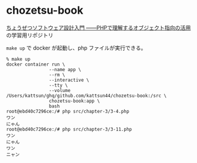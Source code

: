 # chozetsu-book
[ちょうぜつソフトウェア設計入門 ――PHPで理解するオブジェクト指向の活用 ](https://gihyo.jp/book/2022/978-4-297-13234-7) の学習用リポジトリ


`make up` で docker が起動し、php ファイルが実行できる。

```shell
% make up
docker container run \
                --name app \
                --rm \
                --interactive \
                --tty \
                --volume /Users/kattsun/ghq/github.com/kattsun44/chozetsu-book:/src \
                chozetsu-book:app \
                bash
root@ebd40c7296ce:/# php src/chapter-3/3-4.php
ワン
にゃん
root@ebd40c7296ce:/# php src/chapter-3/3-11.php
ワン
にゃん
ワン
ニャン
```
